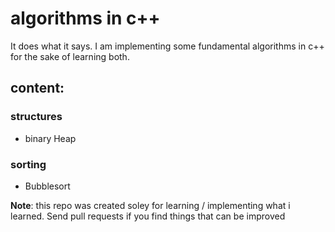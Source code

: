 # algorithms in c++

It does what it says. I am implementing some fundamental algorithms in c++ for
the sake of learning both.

## content:

### structures
- binary Heap

### sorting
- Bubblesort

__Note__: this repo was created soley for learning / implementing what i
learned. Send pull requests if you find things that can be improved
